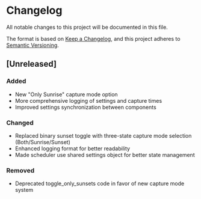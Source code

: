 # Changelog

All notable changes to this project will be documented in this file.

The format is based on [Keep a Changelog](https://keepachangelog.com/en/1.0.0/),
and this project adheres to [Semantic Versioning](https://semver.org/spec/v2.0.0.html).

## [Unreleased]

### Added
- New "Only Sunrise" capture mode option
- More comprehensive logging of settings and capture times
- Improved settings synchronization between components

### Changed
- Replaced binary sunset toggle with three-state capture mode selection (Both/Sunrise/Sunset)
- Enhanced logging format for better readability
- Made scheduler use shared settings object for better state management

### Removed
- Deprecated toggle_only_sunsets code in favor of new capture mode system
